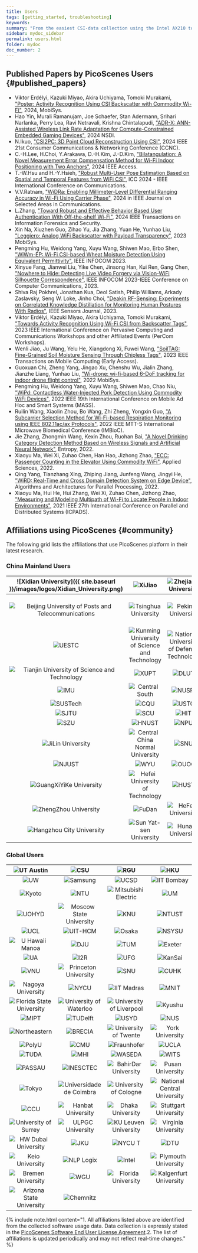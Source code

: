```yaml
---
title: Users
tags: [getting_started, troubleshooting]
keywords:
summary: "From the easiest CSI-data collection using the Intel AX210 to the SDR-based 802.11be multi-user (MU) experiments, PicoScenes is powering the next wave of the Wi-Fi ISAC research."
sidebar: mydoc_sidebar
permalink: users.html
folder: mydoc
doc_number: 2
---
```


## Published Papers by PicoScenes Users {#published_papers}

- Viktor Erdélyi, Kazuki Miyao, Akira Uchiyama, Tomoki Murakami, ["Poster: Activity Recognition Using CSI Backscatter with Commodity Wi-Fi"](https://dl.acm.org/doi/abs/10.1145/3643832.3661396), 2024, MobiSys.
- Hao Yin, Murali Ramanujam, Joe Schaefer, Stan Adermann, Srihari Narlanka, Perry Lea, Ravi Netravali, Krishna Chintalapudi, ["ADR-X: ANN-Assisted Wireless Link Rate Adaptation for Compute-Constrained Embedded Gaming Devices"](https://www.usenix.org/conference/nsdi24/presentation/yin), 2024 NSDI.
- N.Ikuo, ["CSI2PC: 3D Point Cloud Reconstruction Using CSI"](https://ieeexplore.ieee.org/abstract/document/10454882), 2024 IEEE 21st Consumer Communications & Networking Conference (CCNC).
- C.-H.Lee, H.Choi, Y.Arakawa, D.-H.Kim, J.-D.Kim, ["Bilatangulation: A Novel Measurement Error Compensation Method for Wi-Fi Indoor Positioning with Two Anchors"](https://ieeexplore.ieee.org/abstract/document/10643056), 2024 IEEE Access.
- T.-W.Hsu and H.-Y.Hsieh, ["Robust Multi-User Pose Estimation Based on Spatial and Temporal Features from WiFi CSI"](https://ieeexplore.ieee.org/abstract/document/10623053), ICC 2024 - IEEE International Conference on Communications.
- V.V.Ratnam, ["WiDRa: Enabling Millimeter-Level Differential Ranging Accuracy in Wi-Fi Using Carrier Phase"](https://ieeexplore.ieee.org/abstract/document/10556775), 2024 in IEEE Journal on Selected Areas in Communications.
- L.Zhang, ["Toward Robust and Effective Behavior Based User Authentication With Off-the-shelf Wi-Fi"](https://ieeexplore.ieee.org/abstract/document/10597619), 2024 IEEE Transactions on Information Forensics and Security.
- Xin Na, Xiuzhen Guo, Zihao Yu, Jia Zhang, Yuan He, Yunhao Liu, ["Leggiero: Analog WiFi Backscatter with Payload Transparency"](https://dl.acm.org/doi/abs/10.1145/3581791.3596835), 2023 MobiSys.
- Pengming Hu, Weidong Yang, Xuyu Wang, Shiwen Mao, Erbo Shen, ["WiWm-EP: Wi-Fi CSI-based Wheat Moisture Detection Using Equivalent Permittivity"](https://ieeexplore.ieee.org/abstract/document/10225988), IEEE INFOCOM 2023.
- Xinyue Fang, Jianwei Liu, Yike Chen, Jinsong Han, Kui Ren, Gang Chen, ["Nowhere to Hide: Detecting Live Video Forgery via Vision-WiFi Silhouette Correspondence"](https://ieeexplore.ieee.org/abstract/document/10228947), IEEE INFOCOM 2023-IEEE Conference on Computer Communications, 2023.
- Shiva Raj Pokhrel, Jonathan Kua, Deol Satish, Philip Williams, Arkady Zaslavsky, Seng W. Loke, Jinho Choi, ["Deakin RF-Sensing: Experiments on Correlated Knowledge Distillation for Monitoring Human Postures With Radios"](https://ieeexplore.ieee.org/abstract/document/10271124), IEEE Sensors Journal, 2023.
- Viktor Erdélyi, Kazuki Miyao, Akira Uchiyama, Tomoki Murakami, ["Towards Activity Recognition Using Wi-Fi CSI from Backscatter Tags"](https://ieeexplore.ieee.org/abstract/document/10150323), 2023 IEEE International Conference on Pervasive Computing and Communications Workshops and other Affiliated Events (PerCom Workshops).
- Wenli Jiao, Ju Wang, Yelu He, Xiangdong Xi, Fuwei Wang, ["SoilTAG: Fine-Grained Soil Moisture Sensing Through Chipless Tags"](https://ieeexplore.ieee.org/abstract/document/10061277), 2023 IEEE Transactions on Mobile Computing (Early Access).
- Guoxuan Chi, Zheng Yang, Jingao Xu, Chenshu Wu, Jialin Zhang, Jianzhe Liang, Yunhao Liu, ["Wi-drone: wi-fi-based 6-DoF tracking for indoor drone flight control"](https://dl.acm.org/doi/abs/10.1145/3498361.3538936), 2022 MobiSys.
- Pengming Hu, Weidong Yang, Xuyu Wang, Shiwen Mao, Chao Niu, ["WiPd: Contactless Water-Injected Pork Detection Using Commodity WiFi Devices"](https://ieeexplore.ieee.org/abstract/document/9973501), 2022 IEEE 19th International Conference on Mobile Ad Hoc and Smart Systems (MASS).
- Ruilin Wang, Xiaolin Zhou, Bo Wang, Zhi Zheng, Yongxin Guo, ["A Subcarrier Selection Method for Wi-Fi-based Respiration Monitoring using IEEE 802.11ac/ax Protocols"](https://ieeexplore.ieee.org/abstract/document/9790274), 2022 IEEE MTT-S International Microwave Biomedical Conference (IMBioC).
- Jie Zhang, Zhongmin Wang, Kexin Zhou, Ruohan Bai, ["A Novel Drinking Category Detection Method Based on Wireless Signals and Artificial Neural Network"](https://www.htmlpi.com/1099-4300/24/11/1700), Entropy, 2022.
- Xiaoyu Ma, Wei Xi, Zuhao Chen, Han Hao, Jizhong Zhao, ["ECC: Passenger Counting in the Elevator Using Commodity WiFi"](https://www.htmlpi.com/2076-3417/12/14/7321), Applied Sciences, 2022.
- Qing Yang, Tianzhang Xing, Zhiping Jiang, Junfeng Wang, Jingyi He, ["WiRD: Real-Time and Cross Domain Detection System on Edge Device"](https://link.springer.com/chapter/10.1007/978-3-030-95388-1_23), Algorithms and Architectures for Parallel Processing, 2022.
- Xiaoyu Ma, Hui He, Hui Zhang, Wei Xi, Zuhao Chen, Jizhong Zhao, ["Measuring and Modeling Multipath of Wi-Fi to Locate People in Indoor Environments"](https://ieeexplore.ieee.org/abstract/document/9763705), 2021 IEEE 27th International Conference on Parallel and Distributed Systems (ICPADS).

## Affiliations using PicoScenes {#community}

The following grid lists the affiliations that use PicoScenes platform in their latest research.

### China Mainland Users

| ![Xidian University]({{ site.baseurl }}/images/logos/Xidian_University.png) | ![XiJiao](/images/logos/XiJiao.png) | ![Zhejiang University](/images/logos/Zhejiang_University.png) | ![Northwestern University](/images/logos/Northwestern_University.png) |
|:--:|:--:|:--:|:--:|
| ![Beijing University of Posts and Telecommunications](/images/logos/Beijing_University_of_Posts_and_Telecommunications.png) | ![Tsinghua University](/images/logos/Tsinghua_University.png) | ![Peking University](/images/logos/Peking_University.png) | ![Shandong University of Science and Technology](/images/logos/Shandong_University_of_Science_and_Technology.png) |
| ![UESTC](/images/logos/uestc.jpg) | ![Kunming University of Science and Technology](/images/logos/Kunming_University_of_Science_and_Technology.jfif) | ![National University of Defense Technology](/images/logos/National_University_of_Defense_Technology.png) | ![Jinan University](/images/logos/Jinan_University.png) |
| ![Tianjin University of Science and Technology](/images/logos/Tianjin_University_of_Science_and_Technology.png) | ![XUPT](/images/logos/XUPT.png) | ![DLUT](/images/logos/dlut.jpg) | ![NJUPT](/images/logos/NJUPT.jpg) |
| ![IMU](/images/logos/IMU.png) | ![Central South](/images/logos/Central_South.png) | ![NUSRI](/images/logos/NUSRI.png) | ![ZJUT](/images/logos/ZJUT.png) |
| ![SUSTech](/images/logos/SUSTech.jpg) | ![CQU](/images/logos/CQU.jpg) | ![USTC](/images/logos/USTC.png) | ![HAUT](/images/logos/HAUT.png) |
| ![SJTU](/images/logos/SJTU.png) | ![SCU](/images/logos/SCU.png) | ![HIT](/images/logos/HIT.png) | ![BJTU](/images/logos/BJTU.png) |
| ![SZU](/images/logos/SZU.jpg) | ![HNUST](/images/logos/HNUST.jpg) | ![NPU](/images/logos/NPU.jpg) | ![WUT](/images/logos/WUT.jpg) |
| ![JiLin University](/images/logos/JiLin_University.jpg) | ![Central China Normal University](/images/logos/Central_China_Normal_University.jpeg) | ![SNU](/images/logos/SNU.jpg) | ![SouthEast University](/images/logos/SouthEast_University.png) |
| ![NJUST](/images/logos/NJUST.png) | ![WYU](/images/logos/wyu.png) | ![OUOC](/images/logos/OUOC.jpg) | ![TJU](/images/logos/TJU.png) |
| ![GuangXiYiKe University](/images/logos/GuangXiYiKe_University.png) | ![Hefei University of Technology](/images/logos/Hefei_University_of_Technology.png) | ![HUST](/images/logos/HUST.png) | ![MSRA](/images/logos/MSRA.png) |
| ![ZhengZhou University](/images/logos/ZhengZhouUniversity.png) | ![FuDan](/images/logos/FuDan.png) | ![HeFei University](/images/logos/HeFei_University.png) | ![ZGKD](/images/logos/ZGKD.png) |
| ![Hangzhou City University](/images/logos/Hangzhou_City_University.png) | ![Sun Yat-sen University](/images/logos/Sun_Yat_sen_University.png) | ![Hunan University](/images/logos/Hunan_University.png) | ![Huawei](/images/logos/huawei.png) |

### Global Users

| ![UT Austin](/images/logos/UT_Austin.png) | ![CSU](/images/logos/CSU.png) | ![RGU](/images/logos/RGU.png) | ![HKU](/images/logos/HKU.png) |
|:--:|:--:|:--:|:--:|
| ![UW](/images/logos/UW.png) | ![Samsung](/images/logos/Samsung.png) | ![UCSD](/images/logos/UCSD.png) | ![IIT Bombay](/images/logos/IIT.Bombay.png) |
| ![Kyoto](/images/logos/Kyoto.png) | ![NTU](/images/logos/NTU.png) | ![Mitsubishi Electric](/images/logos/Mitsubishi_Electric.png) | ![UM](/images/logos/UM.png) |
| ![UOHYD](/images/logos/UOHYD.png) | ![Moscow State University](/images/logos/Moscow_State_University.png) | ![KNU](/images/logos/KNU.png) | ![NTUST](/images/logos/NTUST.png) |
| ![UCL](/images/logos/UCL.png) | ![UIT-HCM](/images/logos/UIT-HCM.jpg) | ![Osaka](/images/logos/Osaka.jpg) | ![NSYSU](/images/logos/NSYSU.png) |
| ![U Hawaii Manoa](/images/logos/U_Hawaii_Manoa.png) | ![DJU](/images/logos/DJU.jpg) | ![TUM](/images/logos/TUM.jpg) | ![Exeter](/images/logos/exeter.png) |
| ![UA](/images/logos/UA.png) | ![I2R](/images/logos/I2R.png) | ![UFG](/images/logos/UFG.png) | ![KanSai](/images/logos/KanSai.jpg) |
| ![VNU](/images/logos/VNU.jpg) | ![Princeton University](/images/logos/PrincetonUniversity.png) | ![SNU](/images/logos/SNU.png) | ![CUHK](/images/logos/CUHK.jpg) |
| ![Nagoya University](/images/logos/Nagoya_University.jpg) | ![NYCU](/images/logos/NYCU.png) | ![IIT Madras](/images/logos/IIT_Madras.png) | ![MNIT](/images/logos/MNIT.png) |
| ![Florida State University](/images/logos/florida_state_university.png) | ![University of Waterloo](/images/logos/University_of_Waterloo.jpg) | ![University of Liverpool](/images/logos/University_of_Liverpool.png) | ![Kyushu](/images/logos/kyushu.png) |
| ![MIPT](/images/logos/MIPT.png) | ![TUDelft](/images/logos/TUDelft.png) | ![USYD](/images/logos/USYD.png) | ![NUS](/images/logos/NUS.jpg) |
| ![Northeastern](/images/logos/Northeastern.png) | ![BRECIA](/images/logos/BRECIA.png) | ![University of Twente](/images/logos/University_of_Twente.png) | ![York University](/images/logos/York_University.png) |
| ![PolyU](/images/logos/PolyU.png) | ![CMU](/images/logos/CMU.png) | ![Fraunhofer](/images/logos/Fraunhofer.png) | ![UCLA](/images/logos/UCLA.png) |
| ![TUDA](/images/logos/TUDA.png) | ![MHI](/images/logos/MHI.png) | ![WASEDA](/images/logos/WASEDA.png) | ![WITS](/images/logos/WITS.png) |
| ![PASSAU](/images/logos/PASSAU.png) | ![INESCTEC](/images/logos/INESCTEC.png) | ![BahirDar University](/images/logos/BahirDar_University.png) | ![Pusan University](/images/logos/PusanUniversity.png) |
| ![Tokyo](/images/logos/Tokyo.png) | ![Universidade de Coimbra](/images/logos/Universidade_de_Coimbra.png) | ![University of Cologne](/images/logos/University_of_Cologne.png) | ![National Central University](/images/logos/National_Central_University.png) |
| ![CCU](/images/logos/CCU.png) | ![Hanbat University](/images/logos/Hanbat_University.png) | ![Dhaka University](/images/logos/Dhaka_University.png) | ![Stuttgart University](/images/logos/Stuttgart_University.png) |
| ![University of Surrey](/images/logos/university_surrey.png) | ![ULPGC University](/images/logos/ULPGC_University.png) | ![KU Leuven University](/images/logos/KU_Leuven_University.png) | ![Virginia University](/images/logos/Virginia_University.png) |
| ![HW Dubai University](/images/logos/HW_Dubai_University.png) | ![JKU](/images/logos/JKU.png) | ![NYCU T](/images/logos/NYCU_T.png) | ![DTU](/images/logos/DTU.png) |
| ![Keio University](/images/logos/Keio_University.png) | ![NLP Logix](/images/logos/NLP_Logix.png) | ![Intel](/images/logos/Intel.png) | ![Plymouth University](/images/logos/Plymouth_University.png) |
| ![Bremen University](/images/logos/Bremen_University.png) | ![WGU](/images/logos/WGU.png) | ![Florida University](/images/logos/Florida_University.png) | ![Kalgenfurt University](/images/logos/Kalgenfurt_University.png) |
| ![Arizona State University](/images/logos/Arizona_State_University.png) | ![Chemnitz](/images/logos/Chemnitz.png) | | |

{% include note.html content="1. All affiliations listed above are identified from the collected software usage data. Data collection is expressly stated in the [PicoScenes Software End User License Agreement](eula.html).2. The list of affiliations is updated periodically and may not reflect real-time changes." %}
